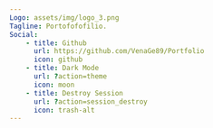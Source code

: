 ```yaml
---
Logo: assets/img/logo_3.png
Tagline: Portofofofilio.
Social:
    - title: Github
      url: https://github.com/VenaGe89/Portfolio
      icon: github
    - title: Dark Mode
      url: ?action=theme
      icon: moon
    - title: Destroy Session
      url: ?action=session_destroy
      icon: trash-alt
---
```

